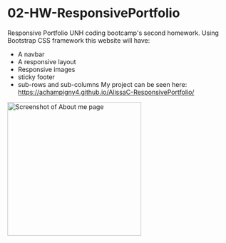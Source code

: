 # 02-HW-ResponsivePortfolio
Responsive Portfolio
UNH coding bootcamp's second homework.
Using Bootstrap CSS framework this website will have:
   * A navbar
   * A responsive layout
   * Responsive images
   * sticky footer
   * sub-rows and sub-columns
My project can be seen here: https://achampigny4.github.io/AlissaC-ResponsivePortfolio/

<!-- screen shot of home page -->
<img src="screeshot.jpg" style="margin-right: 10px; width: 300px" alt="Screenshot of About me page">